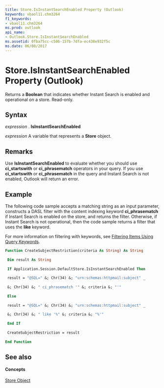 ```yaml
---
title: Store.IsInstantSearchEnabled Property (Outlook)
keywords: vbaol11.chm3264
f1_keywords:
- vbaol11.chm3264
ms.prod: outlook
api_name:
- Outlook.Store.IsInstantSearchEnabled
ms.assetid: 0fba75cc-c506-157b-7dfa-ec438e932f5c
ms.date: 06/08/2017
---
```



# Store.IsInstantSearchEnabled Property (Outlook)

Returns a **Boolean** that indicates whether Instant Search is enabled and operational on a store. Read-only.


## Syntax

 _expression_ . **IsInstantSearchEnabled**

 _expression_ A variable that represents a **Store** object.


## Remarks

Use **IsInstantSearchEnabled** to evaluate whether you should use **ci_startswith** or **ci_phrasematch** operators in your query. If you use **ci_startswith** or **ci_phrasematch** in the query and Instant Search is not enabled, Outlook will return an error.


## Example

The following code sample accepts a matching string as an input parameter, constructs a DASL filter with the content indexing keyword **ci_phrasematch** if Instant Search is enabled on the store, and returns the filter. Otherwise, if Instant Search is not operational, then the code sample returns a filter that uses the **like** keyword.

For more information on filtering with keywords, see [Filtering Items Using Query Keywords](http://msdn.microsoft.com/library/d7e6b169-c5fd-7acc-f077-658a153a921f%28Office.15%29.aspx).




```vb
Function CreateSubjectRestriction(criteria As String) As String 
 
 Dim result As String 
 
 If Application.Session.DefaultStore.IsInstantSearchEnabled Then 
 
 result = "@SQL=" &; Chr(34) &; "urn:schemas:httpmail:subject" _ 
 
 &; Chr(34) &; " ci_phrasematch '" &; criteria &; "'" 
 
 Else 
 
 result = "@SQL=" &; Chr(34) &; "urn:schemas:httpmail:subject" _ 
 
 &; Chr(34) &; " like '%" &; criteria &; "%'" 
 
 End If 
 
 CreateSubjectRestriction = result 
 
End Function
```


## See also


#### Concepts


[Store Object](store-object-outlook.md)

